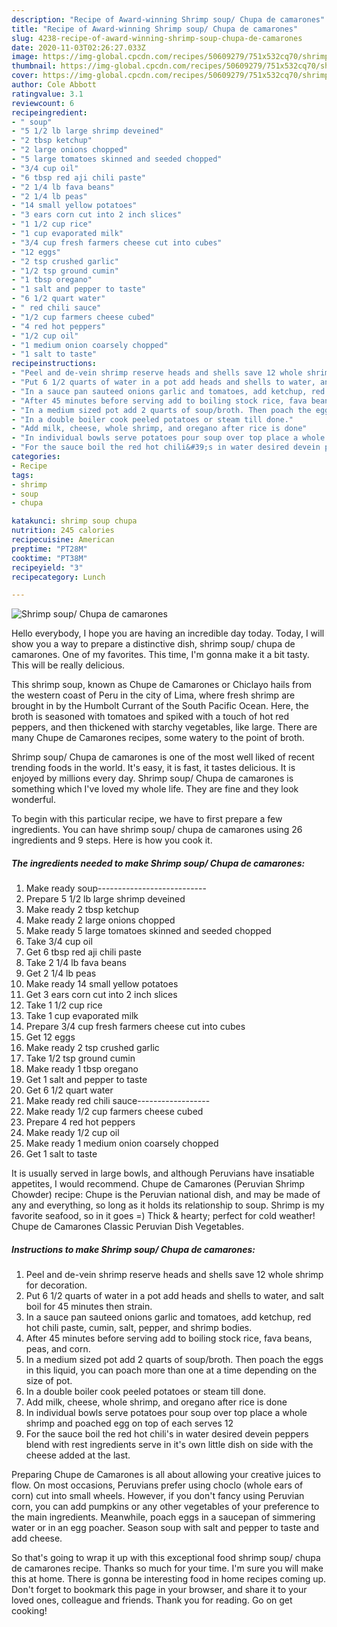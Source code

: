 ```yaml
---
description: "Recipe of Award-winning Shrimp soup/ Chupa de camarones"
title: "Recipe of Award-winning Shrimp soup/ Chupa de camarones"
slug: 4238-recipe-of-award-winning-shrimp-soup-chupa-de-camarones
date: 2020-11-03T02:26:27.033Z
image: https://img-global.cpcdn.com/recipes/50609279/751x532cq70/shrimp-soup-chupa-de-camarones-recipe-main-photo.jpg
thumbnail: https://img-global.cpcdn.com/recipes/50609279/751x532cq70/shrimp-soup-chupa-de-camarones-recipe-main-photo.jpg
cover: https://img-global.cpcdn.com/recipes/50609279/751x532cq70/shrimp-soup-chupa-de-camarones-recipe-main-photo.jpg
author: Cole Abbott
ratingvalue: 3.1
reviewcount: 6
recipeingredient:
- " soup"
- "5 1/2 lb large shrimp deveined"
- "2 tbsp ketchup"
- "2 large onions chopped"
- "5 large tomatoes skinned and seeded chopped"
- "3/4 cup oil"
- "6 tbsp red aji chili paste"
- "2 1/4 lb fava beans"
- "2 1/4 lb peas"
- "14 small yellow potatoes"
- "3 ears corn cut into 2 inch slices"
- "1 1/2 cup rice"
- "1 cup evaporated milk"
- "3/4 cup fresh farmers cheese cut into cubes"
- "12 eggs"
- "2 tsp crushed garlic"
- "1/2 tsp ground cumin"
- "1 tbsp oregano"
- "1 salt and pepper to taste"
- "6 1/2 quart water"
- " red chili sauce"
- "1/2 cup farmers cheese cubed"
- "4 red hot peppers"
- "1/2 cup oil"
- "1 medium onion coarsely chopped"
- "1 salt to taste"
recipeinstructions:
- "Peel and de-vein shrimp reserve heads and shells save 12 whole shrimp for decoration."
- "Put 6 1/2 quarts of water in a pot add heads and shells to water, and salt boil for 45 minutes then strain."
- "In a sauce pan sauteed onions garlic and tomatoes, add ketchup, red hot chili paste, cumin, salt, pepper, and shrimp bodies."
- "After 45 minutes before serving add to boiling stock rice, fava beans, peas, and corn."
- "In a medium sized pot add 2 quarts of soup/broth. Then poach the eggs in this liquid, you can poach more than one at a time depending on the size of pot."
- "In a double boiler cook peeled potatoes or steam till done."
- "Add milk, cheese, whole shrimp, and oregano after rice is done"
- "In individual bowls serve potatoes pour soup over top place a whole shrimp and poached egg on top of each serves 12"
- "For the sauce boil the red hot chili&#39;s in water desired devein peppers blend with rest ingredients serve in it&#39;s own little dish on side with the cheese added at the last."
categories:
- Recipe
tags:
- shrimp
- soup
- chupa

katakunci: shrimp soup chupa 
nutrition: 245 calories
recipecuisine: American
preptime: "PT28M"
cooktime: "PT38M"
recipeyield: "3"
recipecategory: Lunch

---
```



![Shrimp soup/ Chupa de camarones](https://img-global.cpcdn.com/recipes/50609279/751x532cq70/shrimp-soup-chupa-de-camarones-recipe-main-photo.jpg)

Hello everybody, I hope you are having an incredible day today. Today, I will show you a way to prepare a distinctive dish, shrimp soup/ chupa de camarones. One of my favorites. This time, I'm gonna make it a bit tasty. This will be really delicious.

This shrimp soup, known as Chupe de Camarones or Chiclayo hails from the western coast of Peru in the city of Lima, where fresh shrimp are brought in by the Humbolt Currant of the South Pacific Ocean. Here, the broth is seasoned with tomatoes and spiked with a touch of hot red peppers, and then thickened with starchy vegetables, like large. There are many Chupe de Camarones recipes, some watery to the point of broth.

Shrimp soup/ Chupa de camarones is one of the most well liked of recent trending foods in the world. It's easy, it is fast, it tastes delicious. It is enjoyed by millions every day. Shrimp soup/ Chupa de camarones is something which I've loved my whole life. They are fine and they look wonderful.


To begin with this particular recipe, we have to first prepare a few ingredients. You can have shrimp soup/ chupa de camarones using 26 ingredients and 9 steps. Here is how you cook it.

<!--inarticleads1-->

##### The ingredients needed to make Shrimp soup/ Chupa de camarones:

1. Make ready  soup---------------------------
1. Prepare 5 1/2 lb large shrimp deveined
1. Make ready 2 tbsp ketchup
1. Make ready 2 large onions chopped
1. Make ready 5 large tomatoes skinned and seeded chopped
1. Take 3/4 cup oil
1. Get 6 tbsp red aji chili paste
1. Take 2 1/4 lb fava beans
1. Get 2 1/4 lb peas
1. Make ready 14 small yellow potatoes
1. Get 3 ears corn cut into 2 inch slices
1. Take 1 1/2 cup rice
1. Take 1 cup evaporated milk
1. Prepare 3/4 cup fresh farmers cheese cut into cubes
1. Get 12 eggs
1. Make ready 2 tsp crushed garlic
1. Take 1/2 tsp ground cumin
1. Make ready 1 tbsp oregano
1. Get 1 salt and pepper to taste
1. Get 6 1/2 quart water
1. Make ready  red chili sauce------------------
1. Make ready 1/2 cup farmers cheese cubed
1. Prepare 4 red hot peppers
1. Make ready 1/2 cup oil
1. Make ready 1 medium onion coarsely chopped
1. Get 1 salt to taste


It is usually served in large bowls, and although Peruvians have insatiable appetites, I would recommend. Chupe de Camarones (Peruvian Shrimp Chowder) recipe: Chupe is the Peruvian national dish, and may be made of any and everything, so long as it holds its relationship to soup. Shrimp is my favorite seafood, so in it goes =) Thick &amp; hearty; perfect for cold weather! Chupe de Camarones Classic Peruvian Dish Vegetables. 

<!--inarticleads2-->

##### Instructions to make Shrimp soup/ Chupa de camarones:

1. Peel and de-vein shrimp reserve heads and shells save 12 whole shrimp for decoration.
1. Put 6 1/2 quarts of water in a pot add heads and shells to water, and salt boil for 45 minutes then strain.
1. In a sauce pan sauteed onions garlic and tomatoes, add ketchup, red hot chili paste, cumin, salt, pepper, and shrimp bodies.
1. After 45 minutes before serving add to boiling stock rice, fava beans, peas, and corn.
1. In a medium sized pot add 2 quarts of soup/broth. Then poach the eggs in this liquid, you can poach more than one at a time depending on the size of pot.
1. In a double boiler cook peeled potatoes or steam till done.
1. Add milk, cheese, whole shrimp, and oregano after rice is done
1. In individual bowls serve potatoes pour soup over top place a whole shrimp and poached egg on top of each serves 12
1. For the sauce boil the red hot chili&#39;s in water desired devein peppers blend with rest ingredients serve in it&#39;s own little dish on side with the cheese added at the last.


Preparing Chupe de Camarones is all about allowing your creative juices to flow. On most occasions, Peruvians prefer using choclo (whole ears of corn) cut into small wheels. However, if you don&#39;t fancy using Peruvian corn, you can add pumpkins or any other vegetables of your preference to the main ingredients. Meanwhile, poach eggs in a saucepan of simmering water or in an egg poacher. Season soup with salt and pepper to taste and add cheese. 

So that's going to wrap it up with this exceptional food shrimp soup/ chupa de camarones recipe. Thanks so much for your time. I'm sure you will make this at home. There is gonna be interesting food in home recipes coming up. Don't forget to bookmark this page in your browser, and share it to your loved ones, colleague and friends. Thank you for reading. Go on get cooking!
